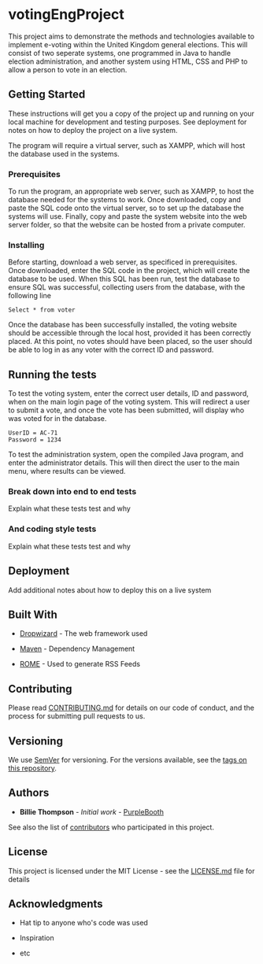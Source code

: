 # votingEngProject
This project aims to demonstrate the methods and technologies available to
implement e-voting within the United Kingdom general elections. This will
consist of two seperate systems, one programmed in Java to handle election
administration, and another system using HTML, CSS and PHP to allow a person
to vote in an election.

## Getting Started


These instructions will get you a copy of the project up and running on your
local machine for development and testing purposes. See deployment for notes 
on how to deploy the project on a live system.


The program will require a virtual server, such as XAMPP, which will host the
database used in the systems.

### Prerequisites


To run the program, an appropriate web server, such as XAMPP, to host the
database needed for the systems to work. Once downloaded, copy and paste
the SQL code onto the virtual server, so to set up the database the systems
will use.
 Finally, copy and paste the system website into the web server
folder, so that the website can be hosted from a private computer.


### Installing


Before starting, download a web server, as specificed in prerequisites. Once
downloaded, enter the SQL code in the project, which will create the database to
be used. When this SQL has been run, test the database to ensure SQL was successful,
collecting users from the database, with the following line
```
Select * from voter
```



Once the database has been successfully installed, the voting website should be
accessible through the local host, provided it has been correctly placed. At this
point, no votes should have been placed, so the user should be able to log in as
any voter with the correct ID and password.




## Running the tests


To test the voting system, enter the correct user details, ID and password, when on
the main login page of the voting system. This will redirect a user to submit a vote,
and once the vote has been submitted, will display who was voted for in the database.
```
UserID = AC-71
Password = 1234
```




To test the administration system, open the compiled Java program, and enter the
administrator details. This will then direct the user to the main menu, where results
can be viewed.


### Break down into end to end tests


Explain what these tests test and why





### And coding style tests


Explain what these tests test and why



## Deployment


Add additional notes about how to deploy this on a live system



## Built With


* [Dropwizard](http://www.dropwizard.io/1.0.2/docs/) - The web framework used

* [Maven](https://maven.apache.org/) - Dependency Management

* [ROME](https://rometools.github.io/rome/) - Used to generate RSS Feeds

## Contributing



Please read [CONTRIBUTING.md](https://gist.github.com/PurpleBooth/b24679402957c63ec426) for details on our code of conduct, and the process for submitting pull requests to us.



## Versioning


We use [SemVer](http://semver.org/) for versioning. For the versions available, see the [tags on this repository](https://github.com/your/project/tags). 



## Authors


* **Billie Thompson** - *Initial work* - [PurpleBooth](https://github.com/PurpleBooth)



See also the list of [contributors](https://github.com/your/project/contributors) who participated in this project.



## License


This project is licensed under the MIT License - see the [LICENSE.md](LICENSE.md) file for details


## Acknowledgments


* Hat tip to anyone who's code was used

* Inspiration

* etc


